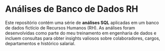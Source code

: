# Análises de Banco de Dados RH

Este repositório contém uma série de **análises SQL** aplicadas em um banco de dados fictício de Recursos Humanos (RH). As análises foram desenvolvidas como parte do meu treinamento em engenharia de dados e incluem consultas para obter insights valiosos sobre colaboradores, cargos, departamentos e histórico salarial.